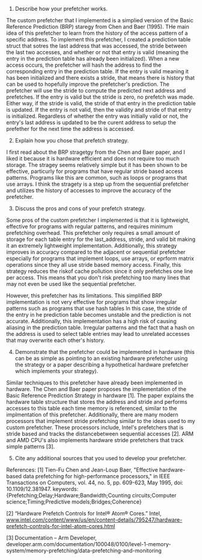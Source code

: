 1. Describe how your prefetcher works.

The custom prefetcher that I implemented is a simplied version of the Basic Reference Prediction (BRP) staregy from Chen and Baer (1995). THe main idea of this prefetcher to learn from the history of the access pattern of a specific address. To implement this prefetcher, I created a prediction table struct that sotres the last address that was accessed, the stride between the last two accesses, and whether or not that entry is valid (meaning the entry in the prediction table has already been initialized). When a new access occurs, the prefetcher will hash the address to find the corresponding entry in the prediction table. If the entry is valid meaning it has been initialized and there exists a stride, that means there is history that can be used to hopefully improve the prefetcher's prediction. The prefetcher will use the stride to compute the predicted next address and prefetches. If the entry is valid but the stride is zero, no prefetch was made. Either way, if the stride is valid, the stride of that entry in the prediction table is updated. If the entry is not valid, then the validity and stride of that entry is initialized. Regardless of whether the entry was initially valid or not, the entry's last address is updated to be the curent address to setup the prefether for the next time the address is accessed. 

2. Explain how you chose that prefetch strategy.

I first read about the BRP stragetgy from the Chen and Baer paper, and I liked it because it is hardware efficient and does not require too much storage. The stragey seems relatively simple but it has been shown to be effective, particurly for programs that have regular stride based access patterns. Programs like this are common, such as loops or programs that use arrays. I think the stragety is a step up from the sequential prefetcher and utilizes the history of accesses to improve the accuracy of the prefetcher. 

3. Discuss the pros and cons of your prefetch strategy.

Some pros of the custom prefetcher I implemented is that it is lightweight, effective for programs with regular patterns, and requires minimum prefetching overhead. This prefetcher only requires a small amount of storage for each table entry for the last_address, stride, and valid bit making it an extremely lightweight implementation. Additionally, this strategy improves in accuracy compared to the adjacent or sequential prefetcher especially for programs that implement loops, use arrays, or eprform matrix operations since they all use stride based memory access. Finally, this strategy reduces the riskof cache pollution since it only prefetches one line per access. This means that you don't risk prefetching too many lines that may not even be used like the sequential prefetcher. 

However, this prefetcher has its limitations. This simplified BRP implementation is not very effective for programs that show irregular patterns such as programs that use hash tables In this case, the stride of the entry in he prediction table becomes unstable and the prediction is not accurate. Additionally, this implementation has a high risk of causing aliasing in the prediction table. Irregular patterns and the fact that a hash on the address is used to select table entries may lead to unrelated accesses that may overwrite each other's history.

4. Demonstrate that the prefetcher could be implemented in hardware (this can be
   as simple as pointing to an existing hardware prefetcher using the strategy
   or a paper describing a hypothetical hardware prefetcher which implements
   your strategy).

Similar techniques to this prefetcher have already been implemented in hardware. The Chen and Baer paper proposes the implementation of the Basic Reference Prediction Strategy in hardware [1]. The paper explains the hardware table structure that stores the address and stride and performs accesses to this table each time memory is referenced, similar to the implmentation of this prefetcher. Additionally, there are many modern processors that implement stride prefetching similar to the ideas used to my custom prefetcher. These processors include, Intel's prefetchers that is stride based and tracks the distancebetween sequential accesses [2]. ARM and AMD CPU's also implements hardware stride prefetchers that track simple patterns [3]. 

5. Cite any additional sources that you used to develop your prefetcher.

References:
[1] Tien-Fu Chen and Jean-Loup Baer, "Effective hardware-based data prefetching for high-performance processors," in IEEE Transactions on Computers, vol. 44, no. 5, pp. 609-623, May 1995, doi: 10.1109/12.381947.
keywords: {Prefetching;Delay;Hardware;Bandwidth;Counting circuits;Computer science;Timing;Predictive models;Bridges;Coherence}

[2] “Hardware Prefetch Controls for Intel® Atom® Cores.” Intel, www.intel.com/content/www/us/en/content-details/795247/hardware-prefetch-controls-for-intel-atom-cores.html

[3] Documentation – Arm Developer, developer.arm.com/documentation/100048/0100/level-1-memory-system/memory-prefetching/data-prefetching-and-monitoring